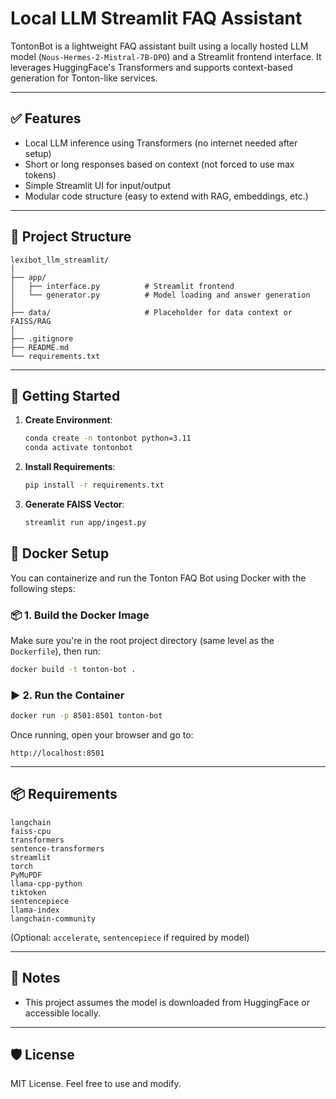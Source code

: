 # Local LLM Streamlit FAQ Assistant

TontonBot is a lightweight FAQ assistant built using a locally hosted LLM model (`Nous-Hermes-2-Mistral-7B-DPO`) and a Streamlit frontend interface. It leverages HuggingFace's Transformers and supports context-based generation for Tonton-like services.

---

## ✅ Features

- Local LLM inference using Transformers (no internet needed after setup)
- Short or long responses based on context (not forced to use max tokens)
- Simple Streamlit UI for input/output
- Modular code structure (easy to extend with RAG, embeddings, etc.)

---

## 📁 Project Structure

```
lexibot_llm_streamlit/
│
├── app/
│   ├── interface.py          # Streamlit frontend
│   └── generator.py          # Model loading and answer generation
│                 
├── data/                     # Placeholder for data context or FAISS/RAG
│
├── .gitignore
├── README.md
└── requirements.txt
```

---

## 🚀 Getting Started

1. **Create Environment**:
   ```bash
   conda create -n tontonbot python=3.11
   conda activate tontonbot
   ```

2. **Install Requirements**:
   ```bash
   pip install -r requirements.txt
   ```
   
3. **Generate FAISS Vector**:
   ```bash
   streamlit run app/ingest.py
   ```
   
## 🐳 Docker Setup

You can containerize and run the Tonton FAQ Bot using Docker with the following steps:

### 📦 1. Build the Docker Image

Make sure you're in the root project directory (same level as the `Dockerfile`), then run:

```bash
docker build -t tonton-bot .
```

### ▶️ 2. Run the Container

```bash
docker run -p 8501:8501 tonton-bot
```

Once running, open your browser and go to:

```
http://localhost:8501
```

---

## 📦 Requirements

```
langchain
faiss-cpu
transformers
sentence-transformers
streamlit
torch
PyMuPDF
llama-cpp-python
tiktoken
sentencepiece
llama-index
langchain-community
```

(Optional: `accelerate`, `sentencepiece` if required by model)

---

## 📌 Notes

- This project assumes the model is downloaded from HuggingFace or accessible locally.
   
---    

## 🛡️ License

MIT License. Feel free to use and modify.
